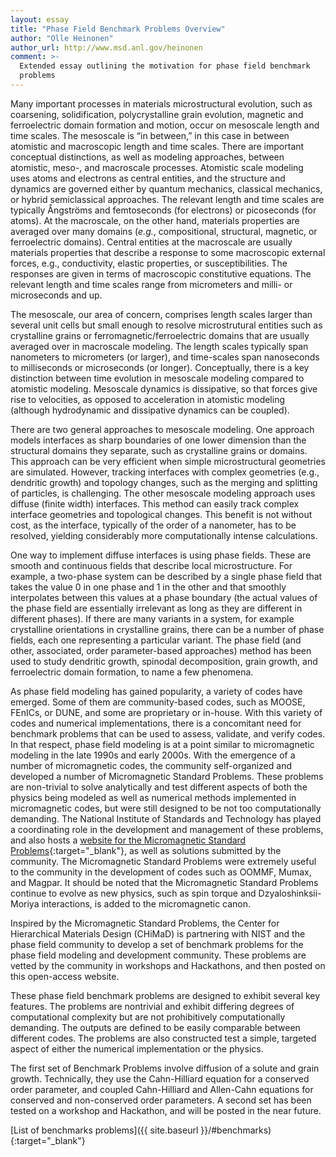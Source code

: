 ```yaml
---
layout: essay
title: "Phase Field Benchmark Problems Overview"
author: "Olle Heinonen"
author_url: http://www.msd.anl.gov/heinonen
comment: >-
  Extended essay outlining the motivation for phase field benchmark
  problems
---
```


Many important processes in materials microstructural evolution, such
as coarsening, solidification, polycrystalline grain evolution,
magnetic and ferroelectric domain formation and motion, occur on
mesoscale length and time scales. The mesoscale is “in between,” in this
case in between atomistic and macroscopic length and time
scales. There are important conceptual distinctions, as well as
modeling approaches, between atomistic, meso-, and macroscale
processes. Atomistic scale modeling uses atoms and electrons as
central entities, and the structure and dynamics are governed either
by quantum mechanics, classical mechanics, or hybrid semiclassical
approaches. The relevant length and time scales are typically
Ångströms and femtoseconds (for electrons) or picoseconds (for atoms).
At the macroscale, on the other hand, materials properties are
averaged over many domains (*e.g.*, compositional, structural, magnetic,
or ferroelectric domains). Central entities at the macroscale are
usually materials properties that describe a response to some
macroscopic external forces, e.g., conductivity, elastic
properties, or susceptibilities. The responses are given in terms of
macroscopic constitutive equations. The relevant length and time
scales range from micrometers and milli- or microseconds and up.

The mesoscale, our area of concern, comprises length scales larger
than several unit cells but small enough to resolve microstrutural
entities such as crystalline grains or ferromagnetic/ferroelectric
domains that are usually averaged over in macroscale modeling. The
length scales typically span nanometers to micrometers (or larger),
and time-scales span nanoseconds to milliseconds or microseconds (or
longer). Conceptually, there is a key distinction between
time evolution in mesoscale modeling compared to atomistic
modeling. Mesoscale dynamics is dissipative, so that forces give rise
to velocities, as opposed to acceleration in atomistic modeling
(although hydrodynamic and dissipative dynamics can be coupled).

There are two general approaches to mesoscale modeling. One approach
models interfaces as sharp boundaries of one lower dimension than the
structural domains they separate, such as crystalline grains or
domains. This approach can be very efficient when simple
microstructural geometries are simulated. However, tracking interfaces
with complex geometries (e.g., dendritic growth) and topology changes,
such as the merging and splitting of particles, is challenging. The other
mesoscale modeling approach uses diffuse (finite width)
interfaces. This method can easily track complex interface geometries
and topological changes. This benefit is not without cost, as the 
interface, typically of the order of a nanometer, has to be resolved, 
yielding considerably more computationally intense calculations.

One way to implement diffuse interfaces is using phase fields. These
are smooth and continuous fields that describe local
microstructure. For example, a two-phase system can be described by a
single phase field that takes the value 0 in one phase and 1 in the
other and that smoothly interpolates between this values at a phase
boundary (the actual values of the phase field are essentially
irrelevant as long as they are different in different phases). If
there are many variants in a system, for example crystalline
orientations in crystalline grains, there can be a number of phase
fields, each one representing a particular variant.  The phase field
(and other, associated, order parameter-based approaches) method has
been used to study dendritic growth, spinodal decomposition, grain
growth, and ferroelectric domain formation, to name a few phenomena.

As phase field modeling has gained popularity, a variety of codes have
emerged. Some of them are community-based codes, such as MOOSE,
FEnICs, or DUNE, and some are proprietary or in-house. With this
variety of codes and numerical implementations, there is a concomitant
need for benchmark problems that can be used to assess, validate, and
verify codes. In that respect, phase field modeling is at a point
similar to micromagnetic modeling in the late 1990s and early
2000s. With the emergence of a number of micromagnetic codes, the
community self-organized and developed a number of Micromagnetic
Standard Problems. These problems are non-trivial to solve
analytically and test different aspects of both the physics being
modeled as well as numerical methods implemented in micromagnetic
codes, but were still designed to be not too computationally
demanding. The National Institute of Standards and Technology has
played a coordinating role in the development and management of these
problems, and also hosts a
[website for the Micromagnetic Standard Problems](http://www.ctcms.nist.gov/~rdm/mumag.org.html){:target="_blank"},
as well as solutions submitted by the community. The Micromagnetic
Standard Problems were extremely useful to the community in the
development of codes such as OOMMF, Mumax, and Magpar. It should be
noted that the Micromagnetic Standard Problems continue to evolve as
new physics, such as spin torque and Dzyaloshinksii-Moriya
interactions, is added to the micromagnetic canon.

Inspired by the Micromagnetic Standard Problems, the Center for
Hierarchical Materials Design (CHiMaD) is partnering with NIST and the
phase field community to develop a set of benchmark problems for the
phase field modeling and development community. These problems are
vetted by the community in workshops and Hackathons, and then posted
on this open-access website.

These phase field benchmark problems are designed to exhibit several
key features. The problems are nontrivial and exhibit differing
degrees of computational complexity but are not prohibitively
computationally demanding. The outputs are defined to be easily
comparable between different codes. The problems are also constructed
test a simple, targeted aspect of either the numerical implementation
or the physics.

The first set of Benchmark Problems involve diffusion of a solute and
grain growth. Technically, they use the Cahn-Hilliard equation for a
conserved order parameter, and coupled Cahn-Hilliard and Allen-Cahn
equations for conserved and non-conserved order parameters. A second
set has been tested on a workshop and Hackathon, and will be posted in
the near future.

[List of benchmarks problems]({{ site.baseurl }}/#benchmarks){:target="_blank"}
